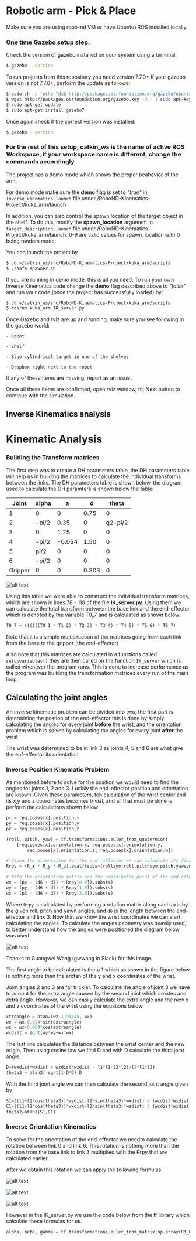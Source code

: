 [//]: # (Image References)

[image1]: ./misc_images/misc1.png
[image2]: ./misc_images/misc2.png
[image3]: ./misc_images/misc3.png
[image4]: ./misc_images/image-1.png
[image5]: ./misc_images/codecogseqn-3.gif
[image6]: ./misc_images/codecogseqn-2.gif
[image7]: ./misc_images/pasted_image_at_2017_07_02_10_21_pm.png
[image8]: ./misc_images/imageedit_2_8171765159.jpg

# Robotic arm - Pick & Place

Make sure you are using robo-nd VM or have Ubuntu+ROS installed locally.

### One time Gazebo setup step:
Check the version of gazebo installed on your system using a terminal:
```sh
$ gazebo --version
```
To run projects from this repository you need version 7.7.0+
If your gazebo version is not 7.7.0+, perform the update as follows:
```sh
$ sudo sh -c 'echo "deb http://packages.osrfoundation.org/gazebo/ubuntu-stable `lsb_release -cs` main" > /etc/apt/sources.list.d/gazebo-stable.list'
$ wget http://packages.osrfoundation.org/gazebo.key -O - | sudo apt-key add -
$ sudo apt-get update
$ sudo apt-get install gazebo7
```

Once again check if the correct version was installed:
```sh
$ gazebo --version
```
### For the rest of this setup, catkin_ws is the name of active ROS Workspace, if your workspace name is different, change the commands accordingly
The project has a demo mode which shows the proper beahavior of the arm.

For demo mode make sure the **demo** flag is set to _"true"_ in `inverse_kinematics.launch` file under /RoboND-Kinematics-Project/kuka_arm/launch

In addition, you can also control the spawn location of the target object in the shelf. To do this, modify the **spawn_location** argument in `target_description.launch` file under /RoboND-Kinematics-Project/kuka_arm/launch. 0-9 are valid values for spawn_location with 0 being random mode.

You can launch the project by
```sh
$ cd ~/catkin_ws/src/RoboND-Kinematics-Project/kuka_arm/scripts
$ ./safe_spawner.sh
```

If you are running in demo mode, this is all you need. To run your own Inverse Kinematics code change the **demo** flag described above to _"false"_ and run your code (once the project has successfully loaded) by:
```sh
$ cd ~/catkin_ws/src/RoboND-Kinematics-Project/kuka_arm/scripts
$ rosrun kuka_arm IK_server.py
```
Once Gazebo and rviz are up and running, make sure you see following in the gazebo world:

	- Robot
	
	- Shelf
	
	- Blue cylindrical target in one of the shelves
	
	- Dropbox right next to the robot
	

If any of these items are missing, report as an issue.

Once all these items are confirmed, open rviz window, hit Next button to continue with the simulation.

## Inverse Kinematics analysis 

# Kinematic Analysis
### Building the Transform matrices 
The first step was to create a DH parameters table, the DH parameters table will help us in building the matrices to calculate the individual transforms between the links. The DH parameters table is shown below, the diagram used to calculate the DH paramters is shown below the table:

Joint | alpha | a | d | theta
--- | --- | --- | --- | ---
1 | 0 | 0 | 0.75 | 0
2 | -pi/2 | 0.35 | 0 | q2-pi/2
3 | 0 | 1.25 | 0 | 0
4 | -pi/2 | -0.054 | 1.50 | 0
5 | pi/2 | 0 | 0 | 0
6 | -pi/2 | 0 | 0 | 0
Gripper | 0 | 0 | 0.303| 0

![alt text][image8]

Using this table we were able to construct the individual transform matrices, which are shown in lines 78 - 118 of the file **IK_server.py**. Using them we can calculate the total transform between the base link and the end-effector which is denoted by the variable T0_7 and is calculated as shown below.

```python
T0_7 = ((((((T0_1 * T1_2) * T2_3) * T3_4) * T4_5) * T5_6) * T6_7)
```
Note that it is a simple multiplication of the matrices going from each link from the base to the gripper (the end-effector)

Also note that this matrices are calculated in a functions called `setupvariables()` they are then called on the function `IK_server` which is called whenever the program runs. This is done to increase performance as the program was building the transformation matrices every run of the main loop.

## Calculating the joint angles
An inverse kinematic problem can be divided into two, the first part is determining the postion of the end-effector this is done by simply calculating the angles for every joint **before** the wrist, and the orientation problem which is solved by calculating the angles for every joint **after** the wrist

The wrist was determined to be in link 3 as joints 4, 5 and 6 are what give the enf-effector its orientation.

### Inverse Position Kinematic Problem
As mentioned before to solve for the position we would need to find the angles for joints 1, 2 and 3. Luckily the end-effector position and orientation are known. Given these parameters, teh calculation of the wrist center and its x,y and z coordinates becomes trivial, and all that must be done is perform the calculations shown below

```python
px = req.poses[x].position.x
py = req.poses[x].position.y
pz = req.poses[x].position.z

(roll, pitch, yaw) = tf.transformations.euler_from_quaternion(
    [req.poses[x].orientation.x, req.poses[x].orientation.y,
        req.poses[x].orientation.z, req.poses[x].orientation.w])

# Given the orientation for the end -affector we can calculate its final rotation    
Rrpy = (R_x * R_y * R_z).evalf(subs={rollsym:roll,pitchsym:pitch,yawsym:yaw})

# With the orientation matrix and the coordinates point of the end-effector we calculate its wrist center 
wx = (px - (d6 + d7) * Rrpy[0,0]).subs(s)
wy = (py - (d6 + d7) * Rrpy[1,0]).subs(s)
wz = (pz - (d6 + d7) * Rrpy[2,0]).subs(s)
```

Where `Rrpy` is calculated by performing a rotation matrix along each axis by the given roll, pitch and yawn angles, and `d6` is the length between the end-effector and link 3. Now that we know the wrist coordinates we can start calculating the angles. To calculate the angles geometry was heavily used, to better understand how the angles were positioned the diagram below was used

![alt text][image7]

Thanks to Guangwei Wang (gwwang in Slack) for this image.

The first angle to be calculated is theta 1 which as shown in the figure below is nothing more than the arctan of the y and x coordinates of the wrist.

Joint angles 2 and 3 are far trickier. To calculate the angle of joint 3 we have to acount for the extra angle caused by the second joint which creates and extra angle. However, we can easily calculate the extra angle and the new x and z coordinates of the wrist using the equations below

```python
xtraangle = atan2(wz-1.94645, wx)
wx = wx-0.054*sin(extraangle)
wz = wz+0.054*cos(extraangle)
wxdist = sqrt(wy*wy+wx*wx)
```

The last line calculates the distance between the wrist center and the new origin. Then using cosine law we find D and with D calculate the third joint angle.

```python
D=(wxdist*wxdist + wzdist*wzdist - l1*l1-l2*l2)/(2*l1*l2)
theta3 = atan2(-sqrt(1-D*D),D
```

With the third joint angle we can then calculate the second joint angle given by

```python
S1=((l1+l2*cos(theta3))*wzdist-l2*sin(theta3)*wxdist) / (wxdist*wxdist + wzdist*wzdist)
C1=((l1+l2*cos(theta3))*wxdist+l2*sin(theta3)*wzdist) / (wxdist*wxdist + wzdist*wzdist)
theta2=atan2(S1,C1)
```

### Inverse Orientation Kinematics
To solve for the orientation of the end-effector we needto calculate the rotation between link 0 and link 6. This rotation is nothing more than the rotation from the base link to link 3 multiplied with the Rrpy that we calculated earlier.

After we obtain this rotation we can apply the following formulas.

![alt text][image4]

![alt text][image5]

![alt text][image6]

However in the IK_server.py we use the code below from the tf library which calculate these formulas for us.

```python
alpha, beta, gamma = tf.transformations.euler_from_matrix(np.array(R3_6).astype(np.float64), "ryzy")
```
